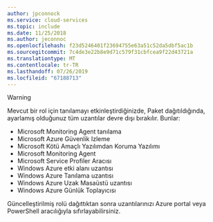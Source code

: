 ```yaml
---
author: jpconnock
ms.service: cloud-services
ms.topic: include
ms.date: 11/25/2018
ms.author: jeconnoc
ms.openlocfilehash: f23d5246401f23694755e63a51c52da5dbf5ac1b
ms.sourcegitcommit: 7c4de3e22b8e9d71c579f31cbfcea9f22d43721a
ms.translationtype: MT
ms.contentlocale: tr-TR
ms.lasthandoff: 07/26/2019
ms.locfileid: "67188713"
---
```

> [!WARNING]
> Mevcut bir rol için tanılamayı etkinleştirdiğinizde, Paket dağıtıldığında, ayarlamış olduğunuz tüm uzantılar devre dışı bırakılır. Bunlar:
>
> * Microsoft Monitoring Agent tanılama
> * Microsoft Azure Güvenlik Izleme
> * Microsoft Kötü Amaçlı Yazılımdan Koruma Yazılımı                 
> * Microsoft Monitoring Agent
> * Microsoft Service Profiler Aracısı      
> * Windows Azure etki alanı uzantısı        
> * Windows Azure Tanılama uzantısı   
> * Windows Azure Uzak Masaüstü uzantısı
> * Windows Azure Günlük Toplayıcısı
>
> Güncelleştirilmiş rolü dağıttıktan sonra uzantılarınızı Azure portal veya PowerShell aracılığıyla sıfırlayabilirsiniz.
>
